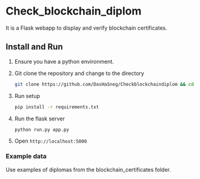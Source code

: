 # Check_blockchain_diplom
It is a Flask webapp to display and verify blockchain certificates.

## Install and Run

1. Ensure you have a python environment. 

2. Git clone the repository and change to the directory

    ```bash
    git clone https://github.com/DasHaSneg/Checkblockchaindiplom && cd Checkblockchaindiplom
    ```
    
4. Run setup

    ```bash
    pip install -r requirements.txt
    ```

5. Run the flask server

    ```shell
    python run.py app.py
    ```

6. Open `http://localhost:5000`

### Example data
Use examples of diplomas from the blockchain_certificates folder.

